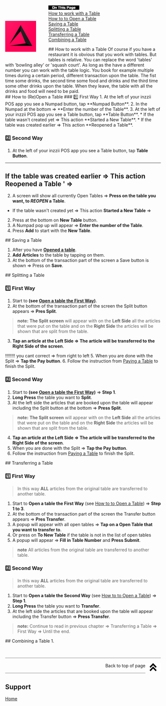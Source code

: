 <div id= "Top"></div>
<p><img src="../Assets/Pictures/play_store_512.png" alt="inzzii logo" width="100" style="float: left; margin-right: 40px; margin-top: 50px; margin-bottom: 20px"/>
<img src="../Assets/Pictures/OnTP.png" alt="index" width="100" style="float: left"/> <br>
<a href="#Work Table">How to work with a Table</a><br>
<a href="#Open Table">How to to Open a Table</a><br>
<a href="#Save Table">Saving a Table</a><br>
<a href="#Split Table">Splitting a Table</a><br>
<a href="#Transfer Table">Transferring a Table</a><br>
<a href="#Combine Table">Combining a Table</a><br>
</p>

<div id= "Work Table"></div>
## How to work with a Table
Of course if you have a restaurant it is obvious that you work with tables. But tables is relative. You can replace the word 'tables' with 'bowling alley' or 'squash court'. As long as the have a different number you can work with the table logic. You book for example multiple times during a certain period, different transaction upon the table. The fist time some drinks, the second time some food and drinks and the third time some other drinks upon the table.
When they leave, the table with all the drinks and food will need to be paid.

<div id= "Open Table"></div>
## How to (Re)Open a Table
### 1️⃣  First Way
1. At the left of your inzzii POS app you see a Numpad button, tap **Numpad Button**.
2. In the Numpad at the bottom => **Enter the number of the Table**.
3. At the left of your inzzii POS app you see a Table button, tap **Table Button**.
* If the table wasn't created yet => This action **Started a New Table**.
* If the table was created earlier => This action **Reopened a Table**.

### 2️⃣  Second Way

1. At the left of your inzzii POS app you see a Table button, tap **Table Button**.
---
If the table was created earlier => This action **Reopened a Table** ' =>
---
2. A screen will show all currently Open Tables => **Press on the table you want, to _REOPEN_ a Table**.

* If the table wasn't created yet => This action **Started a New Table** =>
2. Press at the bottom on **New Table** button.
3. A Numpad pop up will appear => **Enter the number of the Table**.
4. Press **Add** to start with the **New Table**.


<div id= "Save Table"></div>
## Saving a Table

1. After you have **<a href="#Open Table">Opened a table</a>**.
2. **Add Articles** to the table by tapping on them.
3. At the bottom of the transaction part of the screen a Save button is shown => Press on **Save**.

<div id= "Split Table"></div>
## Splitting a Table

### 1️⃣  First Way
1. Start to **(see <a href="#Open Table">Open a table the First Way</a>)**.
2. At the bottom of the transaction part of the screen the Split button appears => **Pres Split**.
> **note:**  **The Split screen** will appear with on the **Left Side** all the articles that were put on the table and on the **Right Side** the articles will be shown that are split from the table.
3. **Tap an article at the Left Side => The article will be transferred to the Right Side of the screen**.

!!!!!!!! you cant correct => from right to left
5. When you are done with the Split => **Tap the Pay button**.
6. Follow the instruction from <a href="#Pay Table">Paying a Table</a> to finish the Split.

### 2️⃣  Second Way

1. Start to **(see <a href="#Open Table">Open a table the First Way</a>)** => **Step 1**.
2. **Long Press** the table you want to **Split**.
3. At the left side the articles that are booked upon the table will appear including the Split button at the bottom => **Press Split**.
> **note:**  **The Split screen** will appear with on the **Left Side** all the articles that were put on the table and on the **Right Side** the articles will be shown that are split from the table.
4. **Tap an article at the Left Side => The article will be transferred to the Right Side of the screen**.
5. When you are done with the Split => **Tap the Pay button**.
6. Follow the instruction from <a href="#Pay Table">Paying a Table</a> to finish the Split.

<div id= "Transfer Table"></div>
## Transferring a Table

### 1️⃣  First Way 
> In this way **ALL** articles from the original table are transferred to another table.
1. Start to **Open a table the First Way** (see <a href="#Open Table">How to to Open a Table</a>) => **Step 1 to 3**.
2. At the bottom of the transaction part of the screen the Transfer button appears => **Pres Transfer**.
3. A popup will appear with all open tables => **Tap on a Open Table that you want to transfer to**.
4. Or press on **To New Table** if the table is not in the list of open tables 
5. A popup will appear => **Fill in Table Number** and **Press Submit**. 
> **note** All articles from the original table are transferred to another table.

### 2️⃣  Second Way
> In this way **ALL** articles from the original table are transferred to another table.

1. Start to **Open a table the Second Way** (see <a href="#Open Table">How to to Open a Table</a>) => **Step 1**.
2. **Long Press** the table you want to **Transfer**.
3. At the left side the articles that are booked upon the table will appear including the Transfer button => **Press Transfer**.
> **note:**  Continue to read in previous chapter => Transferring a Table => First Way => Until the end.

<div id= "Combine Table"></div>
## Combining a Table
1.


<p><br></p>
<hr style="border-top: 3px solid #ccc; background: transparent;" >
<a href="#Top"><img src="../Assets/Pictures/Top.png" alt="Top" width="50" align="right" style="margin-bottom: 10px"/></a>
<p style="text-align: right;"> Back to top of page </p>
<hr style="border-top: 3px solid #ccc; background: transparent;" >

## Support
[Home](../index.md)